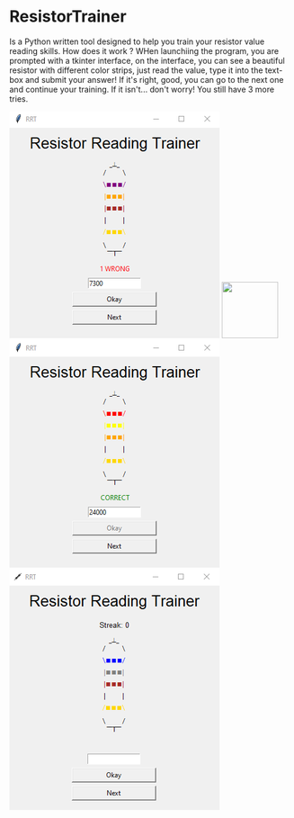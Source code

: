 # ResistorTrainer
Is a Python written tool designed to help you train your resistor value reading skills.
How does it work ?
WHen launchiing the program, you are prompted with a tkinter interface, on the interface, you can see a beautiful resistor with different color strips, just read the value, type it into the text-box and submit your answer! If it's right, good, you can go to the next one and continue your training. If it isn't... don't worry! You still have 3 more tries.

![Version 0.1 - Wrong Answer](https://github.com/SilentHealer584/ResistorTrainer/blob/main/example/image.png?raw=true)
<img src="[https://your-image-url.type](https://github.com/SilentHealer584/ResistorTrainer/blob/main/example/image.png?raw=true)" width="100" height="100">
![Version 0.1 - Correct Answer](https://github.com/SilentHealer584/ResistorTrainer/blob/main/example/image1.png?raw=true)
![Version 0.2 - Streaks Added](https://github.com/SilentHealer584/ResistorTrainer/blob/main/example/image2.png?raw=true)
